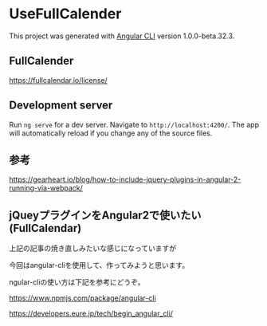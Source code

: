 # UseFullCalender

This project was generated with [Angular CLI](https://github.com/angular/angular-cli) version 1.0.0-beta.32.3.

## FullCalender
https://fullcalendar.io/license/

## Development server
Run `ng serve` for a dev server. Navigate to `http://localhost:4200/`. The app will automatically reload if you change any of the source files.

## 参考
https://gearheart.io/blog/how-to-include-jquery-plugins-in-angular-2-running-via-webpack/

## jQueyプラグインをAngular2で使いたい(FullCalendar)

上記の記事の焼き直しみたいな感じになっていますが

今回はangular-cliを使用して、作ってみようと思います。

ngular-cliの使い方は下記を参考にどうぞ。

https://www.npmjs.com/package/angular-cli

https://developers.eure.jp/tech/begin_angular_cli/